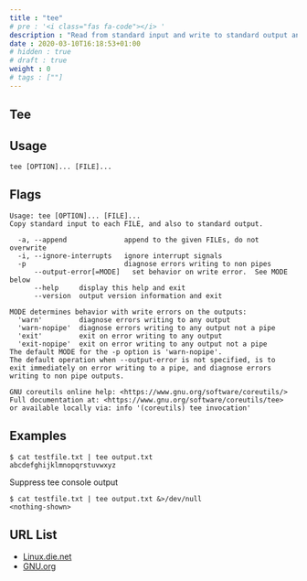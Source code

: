 ```yaml
---
title : "tee"
# pre : '<i class="fas fa-code"></i> '
description : "Read from standard input and write to standard output and files."
date : 2020-03-10T16:18:53+01:00
# hidden : true
# draft : true
weight : 0
# tags : [""]
---
```


## Tee

## Usage

```plain
tee [OPTION]... [FILE]...
```

## Flags

```plain
Usage: tee [OPTION]... [FILE]...
Copy standard input to each FILE, and also to standard output.

  -a, --append              append to the given FILEs, do not overwrite
  -i, --ignore-interrupts   ignore interrupt signals
  -p                        diagnose errors writing to non pipes
      --output-error[=MODE]   set behavior on write error.  See MODE below
      --help     display this help and exit
      --version  output version information and exit

MODE determines behavior with write errors on the outputs:
  'warn'         diagnose errors writing to any output
  'warn-nopipe'  diagnose errors writing to any output not a pipe
  'exit'         exit on error writing to any output
  'exit-nopipe'  exit on error writing to any output not a pipe
The default MODE for the -p option is 'warn-nopipe'.
The default operation when --output-error is not specified, is to
exit immediately on error writing to a pipe, and diagnose errors
writing to non pipe outputs.

GNU coreutils online help: <https://www.gnu.org/software/coreutils/>
Full documentation at: <https://www.gnu.org/software/coreutils/tee>
or available locally via: info '(coreutils) tee invocation'
```

## Examples

```plain
$ cat testfile.txt | tee output.txt
abcdefghijklmnopqrstuvwxyz
```

Suppress tee console output

```plain
$ cat testfile.txt | tee output.txt &>/dev/null
<nothing-shown>
```

## URL List

* [Linux.die.net](https://linux.die.net/man/1/tee)
* [GNU.org](https://www.gnu.org/software/coreutils/tee)
